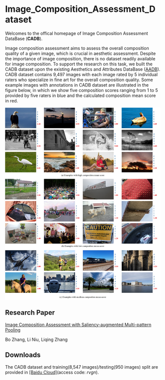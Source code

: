 # Image_Composition_Assessment_Dataset

Welcomes to the offical homepage of Image Composition Assessment DataBase (**CADB**). 

Image composition assessment aims to assess the overall composition quality of a given image, which is crucial in aesthetic assessment. Despite the importance of image composition, there is no dataset readily available for image composition. To support the research on this task, we built the CADB dataset upon the existing Aesthetics and Attributes DataBase ([AADB](https://github.com/aimerykong/deepImageAestheticsAnalysis)). CADB dataset contains 9,497 images with each image rated by 5 individual raters who specialize in fine art for the overall composition quality. Some example images with annotations in CADB dataset are illustrated in the figure below, in which we show five composition scores ranging from 1 to 5 provided by five raters in blue and the calculated composition mean score in red.

<img src='examples/annotation_example.jpg' align="center" width=1024>

## Research Paper
[Image Composition Assessment with Saliency-augmented Multi-pattern Pooling](https://arxiv.org/pdf/2104.03133.pdf)

Bo Zhang, Li Niu, Liqing Zhang

## Downloads

The CADB dataset and training(8,547 images)/testing(950 images) split are provided in [[Baidu Cloud]](https://pan.baidu.com/s/1XKUR16PC-GA0yLA1RL-WJA)(access code: *rvgn*).
